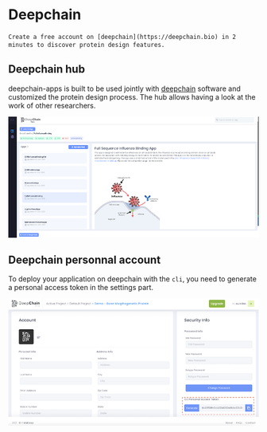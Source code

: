 # Deepchain

```{tip}
Create a free account on [deepchain](https://deepchain.bio) in 2 minutes to discover protein design features.
```

## Deepchain hub

deepchain-apps is built to be used jointly with [deepchain](https://deepchain.bio) software and customized the protein design process.
The hub allows having a look at the work of other researchers.

![](../images/deepchainhub.jpeg)

## Deepchain personnal account

To deploy your application on deepchain with the `cli`, you need to generate a personal access token in the settings part.

![](../images/login.jpeg)